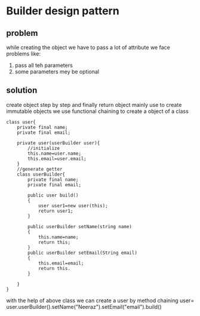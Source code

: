 # Builder design pattern
## problem
while creating the object we have to pass a lot of attribute we face problems like:
1. pass all teh parameters
2. some parameters mey be optional

## solution
create object step by step and finally return object
mainly use to create immutable objects
we use functional chaining to create a object of a class

```
class user{
    private final name;
    private final email;

    private user(userBuilder user){
        //initialize 
        this.name=user.name;
        this.email=user.email;
    }
    //generate getter
    class userBuilder{
        private final name;
        private final email;
        
        public user build()
        {
            user user1=new user(this);
            return user1;
        }

        public userBuilder setName(string name)
        {
            this.name=name;
            return this;
        }
        public userBuilder setEmail(String email)
        {
            this.email=email;
            return this.
        }

    }
}
```
with the help of above class we can create a user by method chaining
user= user.userBuilder().setName("Neeraz").setEmail("email").build()